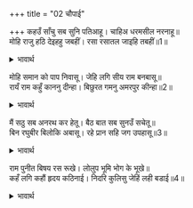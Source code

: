 +++
title = "02 चौपाई"

+++
कहउँ साँचु सब सुनि पतिआहू। चाहिअ धरमसील नरनाहू॥  
मोहि राजु हठि देइहहु जबहीं। रसा रसातल जाइहि तबहीं॥1॥  

<details><summary>भावार्थ</summary>

मैं सत्य कहता हूँ, आप सब सुनकर विश्वास करें, धर्मशील को ही राजा होना चाहिए। आप मुझे हठ करके ज्यों ही राज्य देङ्गे, त्यों ही पृथ्वी पाताल में धँस जाएगी॥1॥  
</details>

मोहि समान को पाप निवासू। जेहि लगि सीय राम बनबासू॥  
रायँ राम कहुँ काननु दीन्हा। बिछुरत गमनु अमरपुर कीन्हा॥2॥  

<details><summary>भावार्थ</summary>

मेरे समान पापों का घर कौन होगा, जिसके कारण सीताजी और श्री रामजी का वनवास हुआ? राजा ने श्री रामजी को वन दिया और उनके बिछुडते ही स्वयं स्वर्ग को गमन किया॥2॥  
</details>

मैं सठु सब अनरथ कर हेतू। बैठ बात सब सुनउँ सचेतू॥  
बिन रघुबीर बिलोकि अबासू। रहे प्रान सहि जग उपहासू॥3॥  

<details><summary>भावार्थ</summary>

और मैं दुष्ट, जो अनर्थों का कारण हूँ, होश-हवास में बैठा सब बातें सुन रहा हूँ। श्री रघुनाथजी से रहित घर को देखकर और जगत्‌ का उपहास सहकर भी ये प्राण बने हुए हैं॥3॥  
</details>

राम पुनीत बिषय रस रूखे। लोलुप भूमि भोग के भूखे॥  
कहँ लगि कहौं हृदय कठिनाई। निदरि कुलिसु जेहिं लही बडाई॥4॥  

<details><summary>भावार्थ</summary>

(इसका यही कारण है कि ये प्राण) श्री राम रूपी पवित्र विषय रस में आसक्त नहीं हैं। ये लालची भूमि और भोगों के ही भूखे हैं। मैं अपने हृदय की कठोरता कहाँ तक कहूँ? जिसने वज्र का भी तिरस्कार करके बडाई पाई है॥4॥  
</details>

